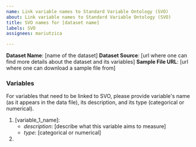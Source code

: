 ```yaml
---
name: Link variable names to Standard Variable Ontology (SVO)
about: Link variable names to Standard Variable Ontology (SVO)
title: SVO names for [dataset name]
labels: SVO
assignees: mariutzica

---
```


**Dataset Name**: [name of the dataset]
**Dataset Source**: [url where one can find more details about the dataset and its variables]
**Sample File URL**: [url where one can download a sample file from]

### **Variables**
For variables that need to be linked to SVO, please provide variable's name (as it appears in the data file), its description, and its type (categorical or numerical).

1. [variable_1_name]:
   - _description_: [describe what this variable aims to measure]
   - _type_: [categorical or numerical]
2. [variable_2_name]:
  ...
